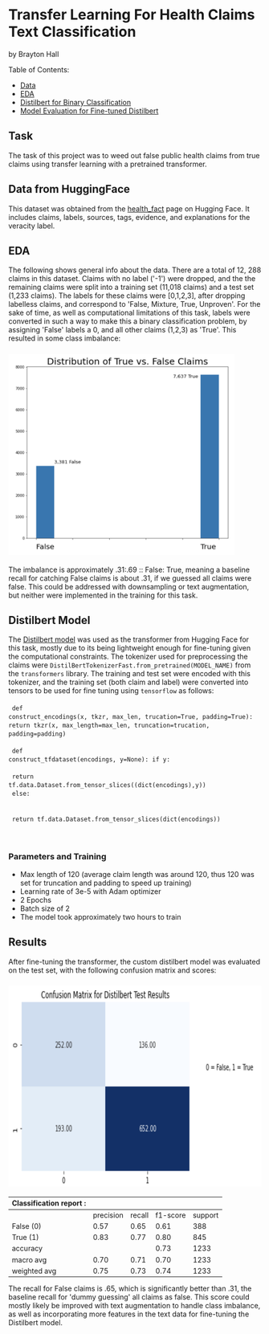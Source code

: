 # Transfer Learning For Health Claims Text Classification
by Brayton Hall

Table of Contents:

- [Data](#data)
- [EDA](#eda)
- [Distilbert for Binary Classification](#model)
- [Model Evaluation for Fine-tuned Distilbert](#results)

## Task
The task of this project was to weed out false public health claims from true claims using transfer learning with a pretrained transformer.

## Data from HuggingFace <a name='data'></a>
This dataset was obtained from the [health_fact](https://huggingface.co/datasets/health_fact) page on Hugging Face.
It includes claims, labels, sources, tags, evidence, and explanations for the veracity label. 
## EDA <a name='eda'></a>
The following shows general info about the data. 
There are a total of 12, 288 claims in this dataset. Claims with no label ('-1') were dropped, and the the remaining claims were split into a training 
set (11,018 claims) and a test set (1,233 claims). The labels for these claims were [0,1,2,3], after dropping labelless claims, and correspond to 
'False, Mixture, True, Unproven'. For the sake of time, as well as computational limitations of this task, labels were converted in such a way to make this a 
binary classification problem, by assigning 'False' labels a 0, and all other claims (1,2,3) as 'True'. This resulted in some class imbalance:
### <img src="imbalance.png" width="450" height="400" />
The imbalance is approximately .31:.69 :: False: True, meaning a baseline recall for catching False claims is about .31, if we guessed all claims were false. This could be addressed with downsampling or text augmentation, but neither were implemented in the training for this task. 



## Distilbert Model <a name='model'></a>
The [Distilbert model](https://huggingface.co/distilbert-base-uncased) was used as the transformer from Hugging Face for this task, mostly due to its being 
lightweight enough for fine-tuning given the computational constraints. The tokenizer used for preprocessing the claims were 
<code>DistilBertTokenizerFast.from_pretrained(MODEL_NAME)</code> from the <code>transformers</code> library. The training and test set were encoded with this tokenizer, and the training set (both claim and label) were converted into tensors to be used for fine tuning using <code>tensorflow</code> as follows:
<br />
<br />
<code>
   def construct_encodings(x, tkzr, max_len, trucation=True, padding=True):
    return tkzr(x, max_length=max_len, truncation=trucation, padding=padding)</code>
<br />
<br />
<code>
def construct_tfdataset(encodings, y=None):
    if y:
  <br />
  <br />
        return tf.data.Dataset.from_tensor_slices((dict(encodings),y))
  <br />
    else:
  <br />
  <br />
        return tf.data.Dataset.from_tensor_slices(dict(encodings))
  <br />
</code>
<br />


### Parameters and Training
- Max length of 120 (average claim length was around 120, thus 120 was set for truncation and padding to speed up training)
- Learning rate of 3e-5 with Adam optimizer
- 2 Epochs
- Batch size of 2
- The model took approximately two hours to train

## Results
After fine-tuning the transformer, the custom distilbert model was evaluated on the test set, with the following confusion matrix and scores:

### <img src="confhealth.png" width="700" height="400" />

| Classification report : |           |        |          |         |
|-------------------------|-----------|--------|----------|---------|
|                         | precision | recall | f1-score | support |
| False (0)               | 0.57      | 0.65   | 0.61     | 388     |
| True (1)                | 0.83      | 0.77   | 0.80     | 845     |
| accuracy                |           |        | 0.73     | 1233    |
| macro avg               | 0.70      | 0.71   | 0.70     | 1233    |
| weighted avg            | 0.75      | 0.73   | 0.74     | 1233    |

The recall for False claims is .65, which is significantly better than .31, the baseline recall for 'dummy guessing' all claims as false. This score could mostly likely be improved with text augmentation to handle class imbalance, as well as incorporating more features in the text data for fine-tuning the Distilbert model. 

